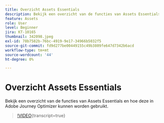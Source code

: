 ```yaml
---
title: Overzicht Assets Essentials
description: Bekijk een overzicht van de functies van Assets Essentials en hoe deze in Adobe Journey Optimizer kunnen worden gebruikt.
feature: Assets
role: User
level: Beginner
jira: KT-10165
thumbnail: 342098.jpeg
exl-id: 78b7582b-76bc-4919-9e17-34966b5032f5
source-git-commit: fd9d277be00449155c49b3809fe647d7342b6acd
workflow-type: tm+mt
source-wordcount: '44'
ht-degree: 0%

---
```


# Overzicht Assets Essentials

Bekijk een overzicht van de functies van Assets Essentials en hoe deze in Adobe Journey Optimizer kunnen worden gebruikt.

>[!VIDEO](https://video.tv.adobe.com/v/342098?quality=12&learn=on){transcript=true}
